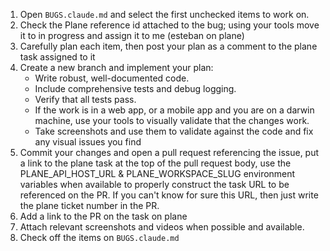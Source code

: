 1. Open `BUGS.claude.md` and select the first unchecked items to work on.
2. Check the Plane reference id attached to the bug; using your tools move it to in progress and assign it to me (esteban on plane)
3. Carefully plan each item, then post your plan as a comment to the plane task assigned to it
4. Create a new branch and implement your plan:
    - Write robust, well-documented code.
    - Include comprehensive tests and debug logging.
    - Verify that all tests pass.
    - If the work is in a web app, or a mobile app and you are on a darwin machine, use your tools to visually validate that the changes work.
    - Take screenshots and use them to validate against the code and fix any visual issues you find
4. Commit your changes and open a pull request referencing the issue, put a link to the plane task at the top of the pull request body, use the PLANE_API_HOST_URL & PLANE_WORKSPACE_SLUG environment variables when available to properly construct the task URL to be referenced on the PR. If you can't know for sure this URL, then just write the plane ticket number in the PR.
5. Add a link to the PR on the task on plane
6. Attach relevant screenshots and videos when possible and available.
7. Check off the items on `BUGS.claude.md`
